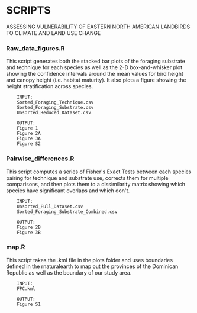 # SCRIPTS
ASSESSING VULNERABILITY OF EASTERN NORTH AMERICAN LANDBIRDS TO CLIMATE AND LAND USE CHANGE

### Raw_data_figures.R

This script generates both the stacked bar plots of the foraging substrate and technique for each species as well as the 2-D box-and-whisker plot showing the confidence intervals around the mean values for bird height and canopy height (i.e. habitat maturity). It also plots a figure showing the height stratification across species. 

        INPUT: 
        Sorted_Foraging_Technique.csv
        Sorted_Foraging_Substrate.csv
        Unsorted_Reduced_Dataset.csv
        
        OUTPUT: 
        Figure 1
        Figure 2A
        Figure 3A
        Figure S2
        
### Pairwise_differences.R

This script computes a series of Fisher's Exact Tests between each species pairing for technique and substrate use, corrects them for multiple comparisons, and then plots them to a dissimilarity matrix showing which species have significant overlaps and which don't. 

        INPUT: 
        Unsorted_Full_Dataset.csv
        Sorted_Foraging_Substrate_Combined.csv
        
        OUTPUT: 
        Figure 2B
        Figure 3B

### map.R

This script takes the .kml file in the plots folder and uses boundaries defined in the rnaturalearth to map out the provinces of the Dominican Republic as well as the boundary of our study area. 

        INPUT: 
        FPC.kml
  
        OUTPUT: 
        Figure S1
        
